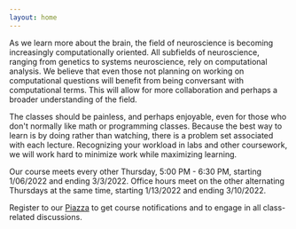 ```yaml
---
layout: home
---
```

As we learn more about the brain, the field of neuroscience is becoming increasingly computationally oriented. All subfields of neuroscience, ranging from genetics to systems neuroscience, rely on computational analysis.  We believe that even those not planning on working on computational questions will benefit from being conversant with computational terms. This will allow for more collaboration and perhaps a broader understanding of the field.

The classes should be painless, and perhaps enjoyable, even for those who don't normally like math or programming classes. Because the best way to learn is by doing rather than watching, there is a problem set associated with each lecture. Recognizing your workload in labs and other coursework, we will work hard to minimize work while maximizing learning.

Our course meets every other Thursday, 5:00 PM - 6:30 PM, starting 1/06/2022 and ending 3/3/2022. Office hours meet on the other alternating Thursdays at the same time, starting 1/13/2022 and ending 3/10/2022.

Register to our [Piazza](https://piazza.com/stanford/winter2022/nepr209) to get course notifications and to engage in all class-related discussions.